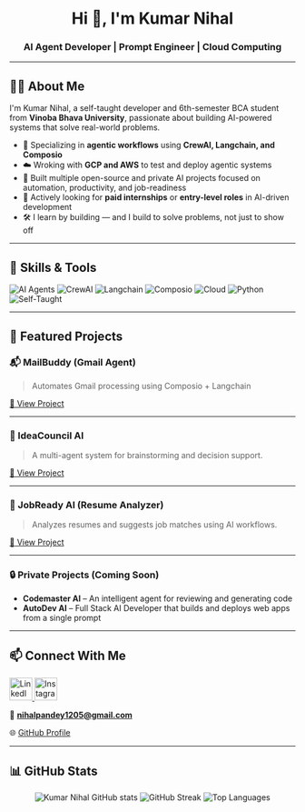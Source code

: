 <h1 align="center">Hi 👋, I'm Kumar Nihal</h1>
<h3 align="center">AI Agent Developer | Prompt Engineer | Cloud  Computing</h3>

---

## 👨‍💻 About Me

I'm Kumar Nihal, a self-taught developer and 6th-semester BCA student from **Vinoba Bhava University**, passionate about building AI-powered systems that solve real-world problems.

- 🤖 Specializing in **agentic workflows** using **CrewAI, Langchain, and Composio**
- ☁️ Wroking with **GCP and AWS** to test and deploy agentic systems
- 🚀 Built multiple open-source and private AI projects focused on automation, productivity, and job-readiness
- 🎯 Actively looking for **paid internships** or **entry-level roles** in AI-driven development
- 🛠️ I learn by building — and I build to solve problems, not just to show off

---

## 🔧 Skills & Tools

![AI Agents](https://img.shields.io/badge/AI_Agent-Developer-blue)
![CrewAI](https://img.shields.io/badge/CrewAI-Agent_Framework-purple)
![Langchain](https://img.shields.io/badge/Langchain-✅-yellow)
![Composio](https://img.shields.io/badge/Composio-Integrations-blueviolet)
![Cloud](https://img.shields.io/badge/Cloud-GCP|AWS-orange)
![Python](https://img.shields.io/badge/Python-Backend-green)
![Self-Taught](https://img.shields.io/badge/Learning-by_building-informational)

---

## 🚀 Featured Projects

### 📬 MailBuddy (Gmail Agent)
> Automates Gmail processing using Composio + Langchain

[🔗 View Project](https://github.com/KNIHAL/gmail-agent)

---

### 🧠 IdeaCouncil AI
> A multi-agent system for brainstorming and decision support.

[🔗 View Project](https://github.com/KNIHAL/IdeaCouncil)

---

### 📄 JobReady AI (Resume Analyzer)
> Analyzes resumes and suggests job matches using AI workflows.

[🔗 View Project](https://github.com/KNIHAL/jobready-ai)

---

### 🔒 Private Projects (Coming Soon)
- **Codemaster AI** – An intelligent agent for reviewing and generating code
- **AutoDev AI** – Full Stack AI Developer that builds and deploys web apps from a single prompt

---

## 📫 Connect With Me

<p align="left">
  <a href="https://www.linkedin.com/in/kumar-nihal-260b7a351/" target="_blank">
    <img src="https://raw.githubusercontent.com/rahuldkjain/github-profile-readme-generator/master/src/images/icons/Social/linked-in-alt.svg" alt="LinkedIn" width="40" height="40" />
  </a>
  <a &nbsp href="https://instagram.com/__nihal__pandey__" target="_blank">
    <img src="https://raw.githubusercontent.com/rahuldkjain/github-profile-readme-generator/master/src/images/icons/Social/instagram.svg" alt="Instagram" width="40" height="40" />
  </a>
</p>

📧 **nihalpandey1205@gmail.com**

🌐 [GitHub Profile](https://github.com/KNIHAL)

---

## 📊 GitHub Stats

<p align="center">
  <img src="https://github-readme-stats.vercel.app/api?username=knihal&show_icons=true&theme=default" alt="Kumar Nihal GitHub stats" />
  <img src="https://github-readme-streak-stats.herokuapp.com/?user=knihal&" alt="GitHub Streak" />
  <img src="https://github-readme-stats.vercel.app/api/top-langs?username=knihal&layout=compact" alt="Top Languages" />
</p>
